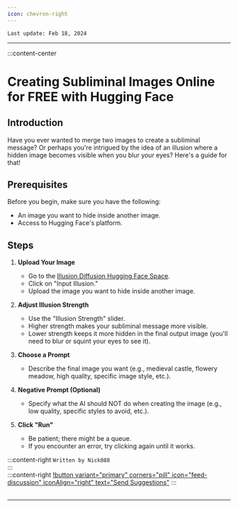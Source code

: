 ```yaml
---
icon: chevron-right
---
```


``Last update: Feb 18, 2024``
***
:::content-center

# Creating Subliminal Images Online for FREE with Hugging Face

## Introduction
Have you ever wanted to merge two images to create a subliminal message? Or perhaps you're intrigued by the idea of an illusion where a hidden image becomes visible when you blur your eyes? Here's a guide for that!

## Prerequisites
Before you begin, make sure you have the following:
- An image you want to hide inside another image.
- Access to Hugging Face's platform.

## Steps

1. **Upload Your Image**
   - Go to the [Illusion Diffusion Hugging Face  Space](https://huggingface.co/spaces/AP123/IllusionDiffusion).
   - Click on "Input Illusion."
   - Upload the image you want to hide inside another image.

2. **Adjust Illusion Strength**
   - Use the "Illusion Strength" slider.
   - Higher strength makes your subliminal message more visible.
   - Lower strength keeps it more hidden in the final output image (you'll need to blur or squint your eyes to see it).

3. **Choose a Prompt**
   - Describe the final image you want (e.g., medieval castle, flowery meadow, high quality, specific image style, etc.).

4. **Negative Prompt (Optional)**
   - Specify what the AI should NOT do when creating the image (e.g., low quality, specific styles to avoid, etc.).

5. **Click "Run"**
   - Be patient; there might be a queue.
   - If you encounter an error, try clicking again until it works.

:::content-right
``Written by Nick088``    
:::
‎   
:::content-right
[!button variant="primary" corners="pill" icon="feed-discussion" iconAlign="right" text="Send Suggestions"](http://aihubdocs.github.io/en/#contributions)
:::
‎   
‎   
***
